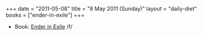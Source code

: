+++
date = "2011-05-08"
title = "8 May 2011 (Sunday)"
layout = "daily-diet"
books = ["ender-in-exile"]
+++


* Book: [Ender in Exile](/books/ender-in-exile) /f/